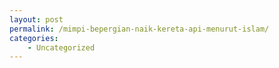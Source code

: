 ```yaml
---
layout: post
permalink: /mimpi-bepergian-naik-kereta-api-menurut-islam/
categories:
    - Uncategorized
---
```


